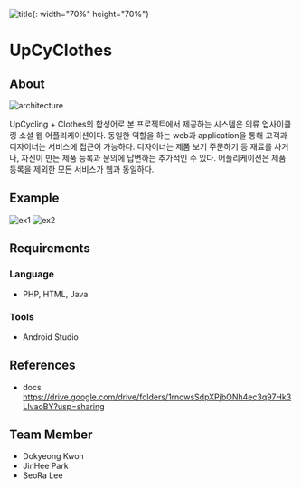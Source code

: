 ![title](https://user-images.githubusercontent.com/28749482/78335568-cf4c1400-75c8-11ea-832e-a1f24bff31d0.PNG){: width="70%" height="70%"}
# UpCyClothes
## About
![architecture](https://user-images.githubusercontent.com/28749482/78335562-cce9ba00-75c8-11ea-9827-950fb4888147.png)

UpCycling + Clothes의 합성어로 본 프로젝트에서 제공하는 시스템은 의류 업사이클링 소셜 웹 어플리케이션이다.
동일한 역할을 하는 web과 application을 통해 고객과 디자이너는 서비스에 접근이 가능하다. 디자이너는 제품 보기 주문하기 등 재료를 사거나, 자신이 만든 제품 등록과 문의에 답변하는 추가적인 수 있다. 어플리케이션은 제품 등록을 제외한 모든 서비스가 웹과 동일하다. 

## Example
![ex1](https://user-images.githubusercontent.com/28749482/78335565-ce1ae700-75c8-11ea-89c1-c99cbb0b5f53.png)
![ex2](https://user-images.githubusercontent.com/28749482/78335566-ceb37d80-75c8-11ea-8924-09d0d5a7dc3c.png)

## Requirements

### Language
* PHP, HTML, Java

### Tools
* Android Studio

## References
* docs
https://drive.google.com/drive/folders/1rnowsSdpXPjbONh4ec3q97Hk3LIvaoBY?usp=sharing

## Team Member
* Dokyeong Kwon
* JinHee Park
* SeoRa Lee

